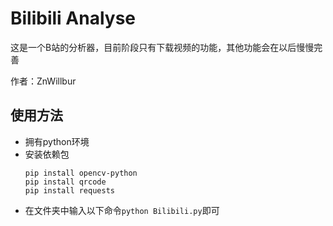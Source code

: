 # Bilibili Analyse
这是一个B站的分析器，目前阶段只有下载视频的功能，其他功能会在以后慢慢完善

作者：ZnWillbur

## 使用方法
- 拥有python环境
- 安装依赖包
  ```
  pip install opencv-python
  pip install qrcode
  pip install requests
  ```
- 在文件夹中输入以下命令`python Bilibili.py`即可
